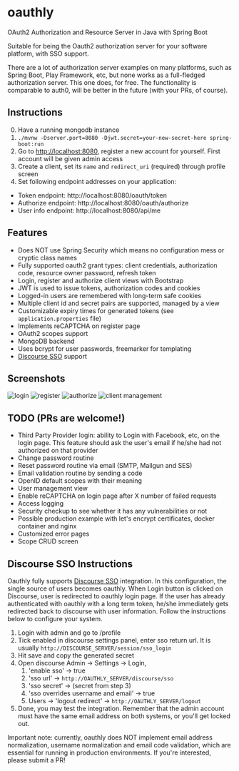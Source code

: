 # oauthly
OAuth2 Authorization and Resource Server in Java with Spring Boot

Suitable for being the Oauth2 authorization server for your software platform, with SSO support.

There are a lot of authorization server examples on many platforms, such as Spring Boot, Play Framework, etc,
but none works as a full-fledged authorization server. This one does, for free. The functionality is comparable to
auth0, will be better in the future (with your PRs, of course).

## Instructions

0. Have a running mongodb instance
1. `./mvnw -Dserver.port=8080 -Djwt.secret=your-new-secret-here spring-boot:run`
2. Go to <http://localhost:8080>, register a new account for yourself.
First account will be given admin access
3. Create a client, set its `name` and `redirect_uri` (required) through profile screen
4. Set following endpoint addresses on your application:

- Token endpoint: http://localhost:8080/oauth/token
- Authorize endpoint: http://localhost:8080/oauth/authorize
- User info endpoint: http://localhost:8080/api/me

## Features

- Does NOT use Spring Security which means no configuration mess or cryptic class names
- Fully supported oauth2 grant types: client credentials, authorization code, resource owner password, refresh token
- Login, register and authorize client views with Bootstrap
- JWT is used to issue tokens, authorization codes and cookies
- Logged-in users are remembered with long-term safe cookies
- Multiple client id and secret pairs are supported, managed by a view
- Customizable expiry times for generated tokens (see `application.properties` file)
- Implements reCAPTCHA on register page
- OAuth2 scopes support
- MongoDB backend
- Uses bcrypt for user passwords, freemarker for templating
- [Discourse SSO](https://meta.discourse.org/t/official-single-sign-on-for-discourse/13045) support

## Screenshots

![login](https://i.imgur.com/DpHykoJ.png)
![register](https://i.imgur.com/kksvw9p.png)
![authorize](https://i.imgur.com/5FMlHCz.png)
![client management](https://i.imgur.com/vVXfNbL.png)

## TODO (PRs are welcome!)
- Third Party Provider login: ability to Login with Facebook, etc, on the login page.
  This feature should ask the user's email if he/she had not authorized on that provider
- Change password routine
- Reset password routine via email (SMTP, Mailgun and SES)
- Email validation routine by sending a code
- OpenID default scopes with their meaning
- User management view
- Enable reCAPTCHA on login page after X number of failed requests
- Access logging
- Security checkup to see whether it has any vulnerabilities or not
- Possible production example with let's encrypt certificates, docker container and nginx
- Customized error pages
- Scope CRUD screen

## Discourse SSO Instructions
Oauthly fully supports [Discourse SSO](https://meta.discourse.org/t/official-single-sign-on-for-discourse/13045)
integration. In this configuration, the single source of users becomes oauthly. When Login button is clicked on Discourse,
user is redirected to oauthly login page. If the user has already authenticated with oauthly with a long term token,
he/she immediately gets redirected back to discourse with user information. Follow the instructions below to configure
your system.

1. Login with admin and go to /profile
2. Tick enabled in discourse settings panel, enter sso return url. It is usually `http://DISCOURSE_SERVER/session/sso_login`
3. Hit save and copy the generated secret
4. Open discourse Admin -> Settings -> Login,
    1. 'enable sso' -> true
    2. 'sso url' -> `http://OAUTHLY_SERVER/discourse/sso`
    3. 'sso secret' -> (secret from step 3)
    4. 'sso overrides username and email' -> true
    5. Users -> 'logout redirect' -> `http://OAUTHLY_SERVER/logout`
5. Done, you may test the integration. Remember that the admin account must have the same email address on both
systems, or you'll get locked out.

Important note: currently, oauthly does NOT implement email address normalization, username normalization and email
code validation, which are essential for running in production environments. If you're interested, please submit a PR!
